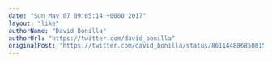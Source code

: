 ```yaml
---
date: "Sun May 07 09:05:14 +0000 2017"
layout: "like"
authorName: "David Bonilla"
authorUrl: "https://twitter.com/david_bonilla"
originalPost: "https://twitter.com/david_bonilla/status/861144886850015233"
---
```

